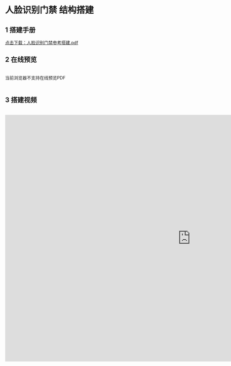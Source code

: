 # 人脸识别门禁 结构搭建
## 1 搭建手册

<a href="/tutorial/cfdsx/pdf/人脸识别门禁参考搭建.pdf">点击下载：人脸识别门禁参考搭建.pdf </a>

## 2 在线预览
<br>
<object data="/tutorial/cfdsx/pdf/人脸识别门禁参考搭建.pdf" type="application/pdf" width=1200 height=800 name="人脸识别门禁参考搭建">
当前浏览器不支持在线预览PDF
</object>

<br>
<br>

## 3 搭建视频
<br>
<iframe src="https://www.bilibili.com/video/BV17szFYNEZ2/?spm_id_from=333.999.0.0&vd_source=d34a80bae9d64a0c5a0716bd47877802" width="1200" height="800" frameborder="no"/>